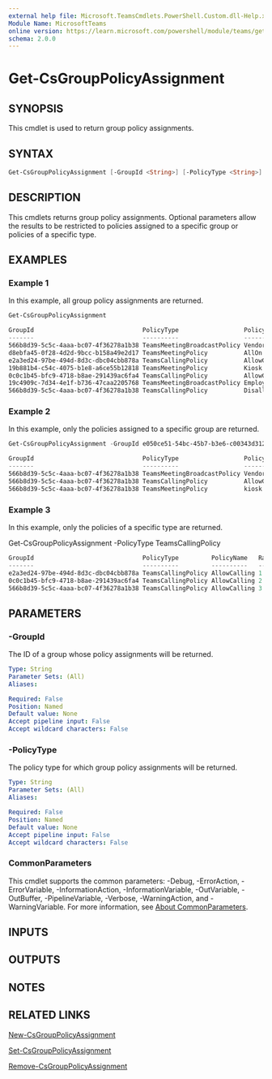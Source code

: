 ```yaml
---
external help file: Microsoft.TeamsCmdlets.PowerShell.Custom.dll-Help.xml
Module Name: MicrosoftTeams
online version: https://learn.microsoft.com/powershell/module/teams/get-csgrouppolicyassignment
schema: 2.0.0
---
```


# Get-CsGroupPolicyAssignment

## SYNOPSIS

This cmdlet is used to return group policy assignments.

## SYNTAX

```powershell
Get-CsGroupPolicyAssignment [-GroupId <String>] [-PolicyType <String>]
```

## DESCRIPTION
This cmdlets returns group policy assignments.  Optional parameters allow the results to be restricted to policies assigned to a specific group or policies of a specific type.

## EXAMPLES

### Example 1
In this example, all group policy assignments are returned.

```powershell
Get-CsGroupPolicyAssignment 

GroupId                              PolicyType                  PolicyName         Rank CreatedTime            CreatedBy
-------                              ----------                  ----------         ---- -----------            ---------
566b8d39-5c5c-4aaa-bc07-4f36278a1b38 TeamsMeetingBroadcastPolicy Vendor Live Events 1    10/25/2019 12:40:09 AM aeb7c0e7-2f6d-43ef-bf33-bfbcb93fdc64
d8ebfa45-0f28-4d2d-9bcc-b158a49e2d17 TeamsMeetingPolicy          AllOn              1    10/29/2019 3:57:27 AM  aeb7c0e7-2f6d-43ef-bf33-bfbcb93fdc64
e2a3ed24-97be-494d-8d3c-dbc04cbb878a TeamsCallingPolicy          AllowCalling       1    11/4/2019 12:54:27 AM  aeb7c0e7-2f6d-43ef-bf33-bfbcb93fdc64
19b881b4-c54c-4075-b1e8-a6ce55b12818 TeamsMeetingPolicy          Kiosk              2    11/1/2019 8:22:06 PM   aeb7c0e7-2f6d-43ef-bf33-bfbcb93fdc64
0c0c1b45-bfc9-4718-b8ae-291439ac6fa4 TeamsCallingPolicy          AllowCalling       2    11/1/2019 10:51:43 PM  aeb7c0e7-2f6d-43ef-bf33-bfbcb93fdc64
19c4909c-7d34-4e1f-b736-47caa2205768 TeamsMeetingBroadcastPolicy Employees Events   2    11/4/2019 12:56:57 AM  aeb7c0e7-2f6d-43ef-bf33-bfbcb93fdc64
566b8d39-5c5c-4aaa-bc07-4f36278a1b38 TeamsCallingPolicy          DisallowCalling    3    11/1/2019 10:53:16 PM  aeb7c0e7-2f6d-43ef-bf33-bfbcb93fdc64
```

### Example 2
In this example, only the policies assigned to a specific group are returned.

```powershell
Get-CsGroupPolicyAssignment -GroupId e050ce51-54bc-45b7-b3e6-c00343d31274

GroupId                              PolicyType                  PolicyName         Rank CreatedTime            CreatedBy
-------                              ----------                  ----------         ---- -----------            ---------
566b8d39-5c5c-4aaa-bc07-4f36278a1b38 TeamsMeetingBroadcastPolicy Vendor Live Events 1    10/25/2019 12:40:09 AM aeb7c0e7-2f6d-43ef-bf33-bfbcb93fdc64
566b8d39-5c5c-4aaa-bc07-4f36278a1b38 TeamsCallingPolicy          AllowCalling       3    11/1/2019 10:53:16 PM  aeb7c0e7-2f6d-43ef-bf33-bfbcb93fdc64
566b8d39-5c5c-4aaa-bc07-4f36278a1b38 TeamsMeetingPolicy          kiosk              7    11/2/2019 12:14:41 AM  aeb7c0e7-2f6d-43ef-bf33-bfbcb93fdc64
```

### Example 3
In this example, only the policies of a specific type are returned.

Get-CsGroupPolicyAssignment -PolicyType TeamsCallingPolicy

```powershell
GroupId                              PolicyType         PolicyName   Rank CreatedTime           CreatedBy
-------                              ----------         ----------   ---- -----------           ---------
e2a3ed24-97be-494d-8d3c-dbc04cbb878a TeamsCallingPolicy AllowCalling 1    11/4/2019 12:54:27 AM aeb7c0e7-2f6d-43ef-bf33-bfbcb93fdc64
0c0c1b45-bfc9-4718-b8ae-291439ac6fa4 TeamsCallingPolicy AllowCalling 2    11/1/2019 10:51:43 PM aeb7c0e7-2f6d-43ef-bf33-bfbcb93fdc64
566b8d39-5c5c-4aaa-bc07-4f36278a1b38 TeamsCallingPolicy AllowCalling 3    11/1/2019 10:53:16 PM aeb7c0e7-2f6d-43ef-bf33-bfbcb93fdc64
```

## PARAMETERS

### -GroupId
The ID of a group whose policy assignments will be returned.

```yaml
Type: String
Parameter Sets: (All)
Aliases:

Required: False
Position: Named
Default value: None
Accept pipeline input: False
Accept wildcard characters: False
```

### -PolicyType
The policy type for which group policy assignments will be returned.

```yaml
Type: String
Parameter Sets: (All)
Aliases:

Required: False
Position: Named
Default value: None
Accept pipeline input: False
Accept wildcard characters: False
```

### CommonParameters
This cmdlet supports the common parameters: -Debug, -ErrorAction, -ErrorVariable, -InformationAction, -InformationVariable, -OutVariable, -OutBuffer, -PipelineVariable, -Verbose, -WarningAction, and -WarningVariable.
For more information, see [About CommonParameters](https://go.microsoft.com/fwlink/?LinkID=113216).

## INPUTS

## OUTPUTS

## NOTES

## RELATED LINKS

[New-CsGroupPolicyAssignment](New-CsGroupPolicyAssignment.md)

[Set-CsGroupPolicyAssignment](Set-CsGroupPolicyAssignment.md)

[Remove-CsGroupPolicyAssignment](Remove-CsGroupPolicyAssignment.md)
